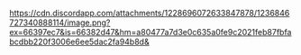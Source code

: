 https://cdn.discordapp.com/attachments/1228696072633847878/1236846727340888114/image.png?ex=66397ec7&is=66382d47&hm=a80477a7d3e0c635a0fe9c2021feb87fbfabcdbb220f3006e6ee5dac2fa94b8d&
